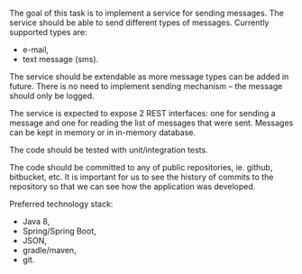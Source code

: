 The goal of this task is to implement a service for sending messages. The service should be able to send different types of messages. Currently supported types are:
- e-mail,
- text message (sms).
 
The service should be extendable as more message types can be added in future. There is no need to implement sending mechanism – the message should only be logged.
 
The service is expected to expose 2 REST interfaces: one for sending a message and one for reading the list of messages that were sent. Messages can be kept in memory or in in-memory database.
 
The code should be tested with unit/integration tests.
 
The code should be committed to any of public repositories, ie. github, bitbucket, etc. It is important for us to see the history of commits to the repository so that we can see how the application was developed.
 
Preferred technology stack:
- Java 8,
- Spring/Spring Boot,
- JSON,
- gradle/maven,
- git.